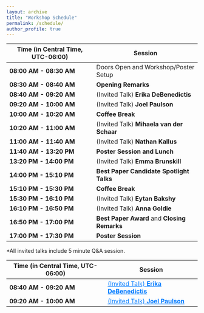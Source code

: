 ```yaml
---
layout: archive
title: "Workshop Schedule"
permalink: /schedule/
author_profile: true
---
```


**Time (in Central Time, UTC-06:00)** | **Session**
------------ | ------------
**08:00 AM - 08:30 AM**  <a ></a> |	Doors Open and Workshop/Poster Setup
**08:30 AM - 08:40 AM**  <a ></a> |	**Opening Remarks**
**08:40 AM - 09:20 AM**  <a ></a> |	(Invited Talk) **Erika DeBenedictis**
**09:20 AM - 10:00 AM**  <a ></a> |	(Invited Talk) **Joel Paulson**
**10:00 AM - 10:20 AM**  <a ></a> |	**Coffee Break**
**10:20 AM - 11:00 AM**  <a ></a> |	(Invited Talk) **Mihaela van der Schaar**
**11:00 AM - 11:40 AM**  <a ></a> |	(Invited Talk) **Nathan Kallus**
**11:40 AM - 13:20 PM**  <a ></a> |	**Poster Session and Lunch**
**13:20 PM - 14:00 PM**  <a ></a> |	(Invited Talk) **Emma Brunskill**
**14:00 PM - 15:10 PM**  <a ></a> |	**Best Paper Candidate Spotlight Talks**
**15:10 PM - 15:30 PM**  <a ></a> |	**Coffee Break**
**15:30 PM - 16:10 PM**  <a ></a> |	(Invited Talk) **Eytan Bakshy**
**16:10 PM - 16:50 PM**  <a ></a> |	(Invited Talk) **Anna Goldie**
**16:50 PM - 17:00 PM**  <a ></a> |	**Best Paper Award** and **Closing Remarks**
**17:00 PM - 17:30 PM**  <a ></a> |	**Poster Session**

*All invited talks include 5 minute Q&A session.



<table>
  <thead>
    <tr>
      <th>Time (in Central Time, UTC-06:00)</th>
      <th>Session</th>
    </tr>
  </thead>
  <tbody>
    <tr>
      <td><strong>08:40 AM - 09:20 AM</strong></td>
      <td>
        <div class="clickable-row" onclick="toggleAbstract(this)">
          (Invited Talk) <strong>Erika DeBenedictis</strong>
        </div>
        <div class="abstract" style="display: none;">
          Abstract: Erika will discuss the latest advancements in molecular programming and its applications in synthetic biology.
        </div>
      </td>
    </tr>
    <tr>
      <td><strong>09:20 AM - 10:00 AM</strong></td>
      <td>
        <div class="clickable-row" onclick="toggleAbstract(this)">
          (Invited Talk) <strong>Joel Paulson</strong>
        </div>
        <div class="abstract" style="display: none;">
          Abstract: Joel's talk focuses on optimization techniques in dynamic systems for real-world applications.
        </div>
      </td>
    </tr>
    <!-- Repeat for other speakers -->
  </tbody>
</table>

<script>
  function toggleAbstract(row) {
    const abstract = row.nextElementSibling;
    if (abstract.style.display === "none" || abstract.style.display === "") {
      abstract.style.display = "block";
    } else {
      abstract.style.display = "none";
    }
  }
</script>

<style>
  .clickable-row {
    cursor: pointer;
    color: #007bff;
    text-decoration: underline;
  }
  .clickable-row:hover {
    color: #0056b3;
  }
  .abstract {
    margin-top: 5px;
    font-style: italic;
    background-color: #f9f9f9;
    padding: 10px;
    border-left: 3px solid #007bff;
  }
</style>
